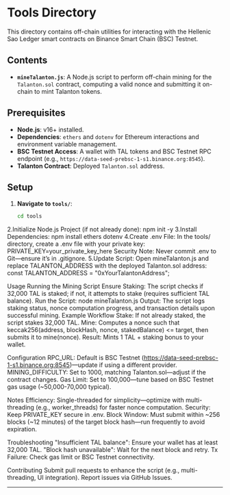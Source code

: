 # Tools Directory

This directory contains off-chain utilities for interacting with the Hellenic Sao Ledger smart contracts on Binance Smart Chain (BSC) Testnet.

## Contents
- **`mineTalanton.js`**: A Node.js script to perform off-chain mining for the `Talanton.sol` contract, computing a valid nonce and submitting it on-chain to mint Talanton tokens.

## Prerequisites
- **Node.js**: v16+ installed.
- **Dependencies**: `ethers` and `dotenv` for Ethereum interactions and environment variable management.
- **BSC Testnet Access**: A wallet with TAL tokens and BSC Testnet RPC endpoint (e.g., `https://data-seed-prebsc-1-s1.binance.org:8545`).
- **Talanton Contract**: Deployed `Talanton.sol` address.

## Setup
1. **Navigate to `tools/`**:
   ```bash
   cd tools
2.Initialize Node.js Project (if not already done):
npm init -y
3.Install Dependencies:
npm install ethers dotenv
4.Create .env File:
In the tools/ directory, create a .env file with your private key:
PRIVATE_KEY=your_private_key_here
Security Note: Never commit .env to Git—ensure it’s in .gitignore.
5.Update Script:
Open mineTalanton.js and replace TALANTON_ADDRESS with the deployed Talanton.sol address:
const TALANTON_ADDRESS = "0xYourTalantonAddress";

Usage
Running the Mining Script
Ensure Staking:
The script checks if 32,000 TAL is staked; if not, it attempts to stake (requires sufficient TAL balance).
Run the Script:
node mineTalanton.js
Output:
The script logs staking status, nonce computation progress, and transaction details upon successful mining.
Example Workflow
Stake: If not already staked, the script stakes 32,000 TAL.
Mine: Computes a nonce such that keccak256(address, blockHash, nonce, stakedBalance) <= target, then submits it to mine(nonce).
Result: Mints 1 TAL + staking bonus to your wallet.

Configuration
RPC_URL: Default is BSC Testnet (https://data-seed-prebsc-1-s1.binance.org:8545)—update if using a different provider.
MINING_DIFFICULTY: Set to 1000, matching Talanton.sol—adjust if the contract changes.
Gas Limit: Set to 100,000—tune based on BSC Testnet gas usage (~50,000-70,000 typical).

Notes
Efficiency: Single-threaded for simplicity—optimize with multi-threading (e.g., worker_threads) for faster nonce computation.
Security: Keep PRIVATE_KEY secure in .env.
Block Window: Must submit within ~256 blocks (~12 minutes) of the target block hash—run frequently to avoid expiration.

Troubleshooting
"Insufficient TAL balance": Ensure your wallet has at least 32,000 TAL.
"Block hash unavailable": Wait for the next block and retry.
Tx Failure: Check gas limit or BSC Testnet connectivity.

Contributing
Submit pull requests to enhance the script (e.g., multi-threading, UI integration).
Report issues via GitHub Issues.


---


